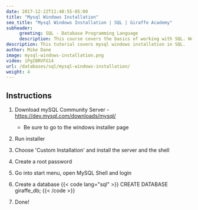 ```yaml
---
date: 2017-12-22T11:48:55-05:00
title: "Mysql Windows Installation"
seo_title: "Mysql Windows Installation | SQL | Giraffe Academy"
subheader:
     greeting: SQL - Database Programming Language
     description: This course covers the basics of working with SQL. Work your way through the videos and we'll teach you everything you need to know to interact with database management systems and create powerful relational databases!
description: This tutorial covers mysql windows installation in SQL.
author: Mike Dane
image: mysql-windows-installation.png
video: iPgIBRVFG14
url: /databases/sql/mysql-windows-installation/
weight: 4
---
```

## Instructions
1. Download mySQL Community Server - https://dev.mysql.com/downloads/mysql/
     - Be sure to go to the windows installer page
2. Run installer
3. Choose 'Custom Installation' and install the server and the shell
4. Create a root password
5. Go into start menu, open MySQL Shell and login
6. Create a database
{{< code lang="sql" >}}
CREATE DATABASE giraffe_db;
{{< /code >}}

7. Done!

